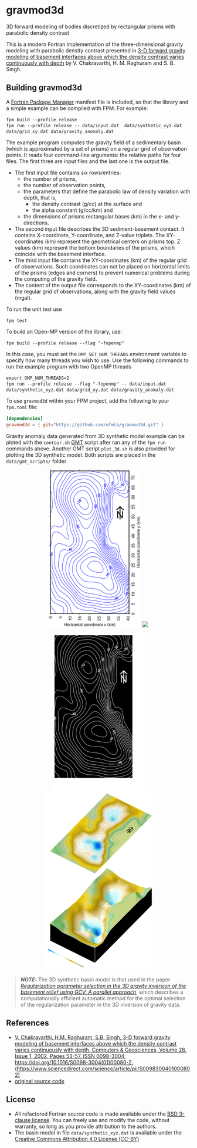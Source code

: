 # gravmod3d
3D forward modeling of bodies discretized by rectangular prisms with parabolic density contrast

This is a modern Fortran implementation of the three-dimensional gravity modeling with parabolic density contrast presented in [3-D forward gravity modeling of basement interfaces above which the density contrast varies continuously with depth](https://www.sciencedirect.com/science/article/pii/S0098300401000802) by V. Chakravarthi, H. M. Raghuram and S. B. Singh.

## Building gravmod3d

A [Fortran Package Manager](https://github.com/fortran-lang/fpm) manifest file is included, so that the library and a simple example can be compiled with FPM. For example:

```
fpm build --profile release
fpm run --profile release -- data/input.dat  data/synthetic_xyz.dat data/grid_xy.dat data/gravity_anomaly.dat
```

The example program computes the gravity field of a sedimentary basin (which is approximated by a set of prisms) on a regular grid of observation points. It reads four command-line arguments: the relative paths for four files. The first three are input files and the last one is the output file. 
- The first input file contains six rows/entries: 
  - the number of prisms, 
  - the number of observation points, 
  - the parameters that define the parabolic law of density variation with depth, that is, 
    - the density contrast (g/cc) at the surface and 
    - the alpha constant (g/cc/km) and 
  - the dimensions of prisms rectangular bases (km) in the x- and y- directions. 
- The second input file describes the 3D sediment-basement contact. It contains X-coordinate, Y-coordinate, and Z-value triplets. The XY-coordinates (km) represent the geometrical centers on prisms top. Z values (km) represent the bottom boundaries of the prisms, which coincide with the basement interface.
- The third input file contains the XY-coordinates (km) of the regular grid of observations. Such coordinates can not be placed on horizontal limits of the prisms (edges and corners) to prevent numerical problems during the computing of the gravity field. 
- The content of the output file corresponds to the XY-coordinates (km) of the regular grid of observations, along with the gravity field values (mgal).

To run the unit test use
```
fpm test
```

To build an Open-MP version of the library, use:
```
fpm build --profile release --flag "-fopenmp"
```
In this case, you must set the `OMP_SET_NUM_THREADS` environment variable to specify how many threads you wish to use. Use the following commands to run the example program with two OpenMP threads
```
export OMP_NUM_THREADS=2
fpm run --profile release --flag "-fopenmp" -- data/input.dat  data/synthetic_xyz.dat data/grid_xy.dat data/gravity_anomaly.dat
```

To use `gravmod3d` within your FPM project, add the following to your `fpm.toml` file:
```toml
[dependencies]
gravmod3d = { git="https://github.com/ofmla/gravmod3d.git" }
```
Gravity anomaly data generated from 3D synthetic model example can be ploted with the `contour.sh` [GMT](https://www.generic-mapping-tools.org/) script after ran any of the `fpm run` commands above. Another GMT script `plot_3d.sh` is also provided for plotting the 3D synthetic model. Both scripts are placed in the `data/gmt_scripts/` folder

<p align="center">
  <img src="https://github.com/ofmla/gravmod3d/blob/main/media/contour_light.svg#gh-light-mode-only" width="250"/> <img src="https://github.com/ofmla/gravmod3d/blob/media/true_light.svg#gh-light-mode-only" width="300"/>
</p>
<p align="center">
  <img src="https://github.com/ofmla/gravmod3d/blob/main/media/contour_dark.svg#gh-dark-mode-only" width="250"/> <img src="https://github.com/ofmla/gravmod3d/blob/main/media/true_dark.svg#gh-dark-mode-only" width="300"/>
</p>

> **_NOTE:_**  The 3D synthetic basin model is that used in the paper [*Regularization parameter selection in the 3D gravity inversion of the basement relief using GCV: A parallel approach*](https://doi.org/10.1016/j.cageo.2015.06.013), which describes a computationally efficient automatic method for the optimal selection of the regularization parameter in the 3D inversion of gravity data.

## References

* [V. Chakravarthi, H.M. Raghuram, S.B. Singh,
3-D forward gravity modeling of basement interfaces above which the density contrast varies continuously with depth,
Computers & Geosciences,
Volume 28, Issue 1,
2002,
Pages 53-57,
ISSN 0098-3004,
https://doi.org/10.1016/S0098-3004(01)00080-2.
(https://www.sciencedirect.com/science/article/pii/S0098300401000802)](https://doi.org/10.1016/S0098-3004(01)00080-2)
* [original source code](https://iamg.org/documents/oldftp/VOL28/v28-01-06.zip)

## License

* All refactored Fortran source code is made available under the [BSD 3-clause license](https://github.com/ofmla/gravmod3d/blob/main/LICENSE). You can freely use and modify the code, without warranty, so long as you provide attribution to the authors.
* The basin model in file `data/synthetic_xyz.dat` is available under
the [Creative Commons Attribution 4.0 License (CC-BY)](https://creativecommons.org/licenses/by/4.0/)

